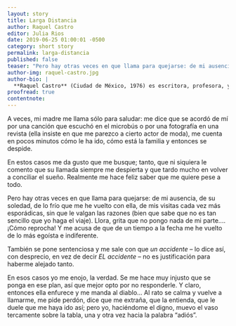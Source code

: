 ```yaml
---
layout: story
title: Larga Distancia
author: Raquel Castro
editor: Julia Rios
date: 2019-06-25 01:00:01 -0500
category: short story
permalink: larga-distancia
published: false
teaser: "Pero hay otras veces en que llama para quejarse: de mi ausencia, de su soledad, de lo frío que me he vuelto con ella..."
author-img: raquel-castro.jpg
author-bio: |
  **Raquel Castro** (Ciudad de México, 1976) es escritora, profesora, y promotora cultural. En 2012 ganó el Premio Gran Angular de literatura juvenil, y como parte del equipo de producción del programa televisivo mexicano _Diálogos en confianza_ ganó dos veces el Premio Nacional de Periodismo. Es Autora de las novelas _Ojos llenos de sombra_, _Lejos de Casa_, _Exiliados_, _Dark Doll_, y _Un beso en tu futuro_, así como coantologista de _Festín de muertos_, una antología de cuentos mexicanos de zombis con muchos de los mejores autores de weird fiction de México. Tiene una columna sobre literatura infantil y juvenil en la revista _LeeMás_. Su trabajo ha aparecido en inglés en _Latin American Literature Today_, _World Literature Today_, _Nagari_, _Palabras Errantes_ y otras publicaciones. Se le puede encontrar en su canal de YouTube [www.youtube.com/AlbertoyRaquelMX](http://www.youtube.com/AlbertoyRaquelMX) y en Twitter como [@raxxie_](https://www.twitter.com/raxxie_).
proofread: true
contentnote:
---
```


A veces, mi madre me llama sólo para saludar: me dice que se acordó de mí por una canción que escuchó en el microbús o por una fotografía en una revista (ella insiste en que me parezco a cierto actor de moda), me cuenta en pocos minutos cómo le ha ido, cómo está la familia y entonces se despide.

En estos casos me da gusto que me busque; tanto, que ni siquiera le comento que su llamada siempre me despierta y que tardo mucho en volver a conciliar el sueño. Realmente me hace feliz saber que me quiere pese a todo.

Pero hay otras veces en que llama para quejarse: de mi ausencia, de su soledad, de lo frío que me he vuelto con ella, de mis visitas cada vez más esporádicas, sin que le valgan las razones (bien que sabe que no es tan sencillo que yo haga el viaje). Llora, grita que no pongo nada de mi parte.... ¡Cómo reprocha! Y me acusa de que de un tiempo a la fecha me he vuelto de lo más egoísta e indiferente.

También se pone sentenciosa y me sale con que _un accidente_ – lo dice así, con desprecio, en vez de decir _EL accidente_ – no es justificación para haberme alejado tanto.

En esos casos yo me enojo, la verdad. Se me hace muy injusto que se ponga en ese plan, así que mejor opto por no responderle. Y claro, entonces ella enfurece y me manda al diablo... Al rato se calma y vuelve a llamarme, me pide perdón, dice que me extraña, que la entienda, que le duele que me haya ido así; pero yo, haciéndome el digno, muevo el vaso tercamente sobre la tabla, una y otra vez hacia la palabra “adiós”.

